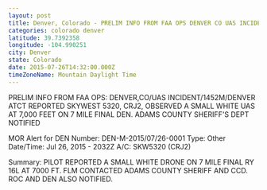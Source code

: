 ```yaml
---
layout: post
title: Denver, Colorado - PRELIM INFO FROM FAA OPS DENVER CO UAS INCIDENT 1452M DENVER ATCT REPORTED SKYWEST 5320
categories: colorado denver
latitude: 39.7392358
longitude: -104.990251
city: Denver
state: Colorado
date: 2015-07-26T14:32:00.000Z
timeZoneName: Mountain Daylight Time
---
```


PRELIM INFO FROM FAA OPS: DENVER,CO/UAS INCIDENT/1452M/DENVER ATCT REPORTED SKYWEST 5320, CRJ2, OBSERVED A SMALL WHITE UAS AT 7,000 FEET ON 7 MILE FINAL DEN. ADAMS COUNTY SHERIFF'S DEPT NOTIFIED 


MOR Alert for DEN
Number: DEN-M-2015/07/26-0001
Type: Other
Date/Time: Jul 26, 2015 - 2032Z
A/C: SKW5320 (CRJ2)

Summary: PILOT REPORTED A SMALL WHITE DRONE ON 7 MILE FINAL RY 16L AT 7000 FT. FLM CONTACTED ADAMS COUNTY SHERIFF AND CCD. ROC AND DEN ALSO NOTIFIED.
